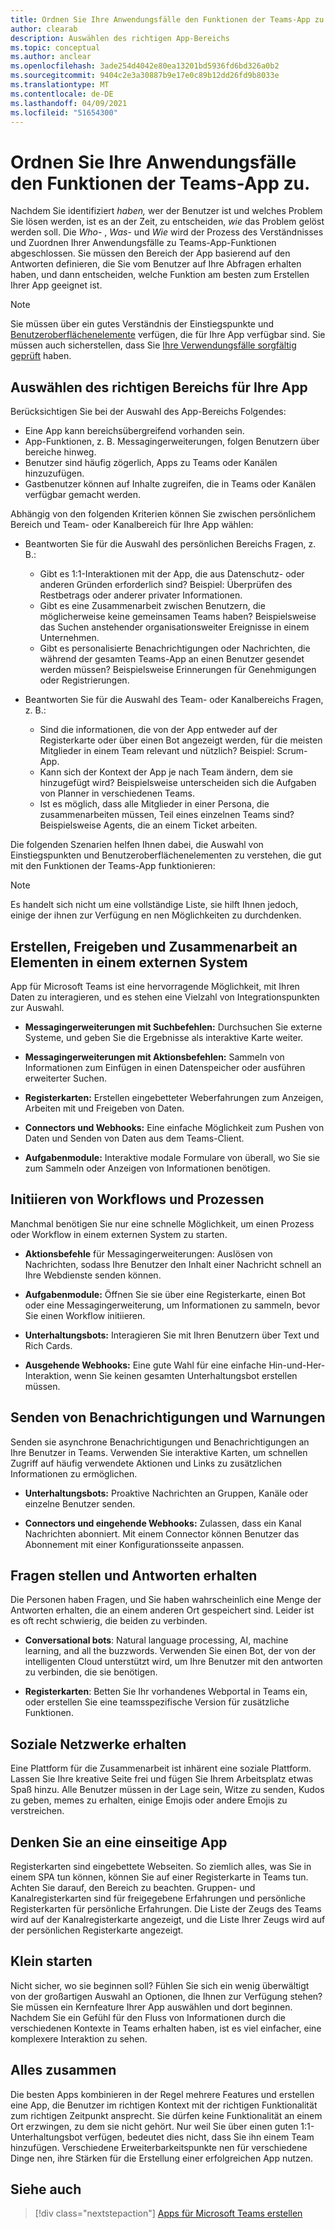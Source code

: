 ```yaml
---
title: Ordnen Sie Ihre Anwendungsfälle den Funktionen der Teams-App zu.
author: clearab
description: Auswählen des richtigen App-Bereichs
ms.topic: conceptual
ms.author: anclear
ms.openlocfilehash: 3ade254d4042e80ea13201bd5936fd6bd326a0b2
ms.sourcegitcommit: 9404c2e3a30887b9e17e0c89b12dd26fd9b8033e
ms.translationtype: MT
ms.contentlocale: de-DE
ms.lasthandoff: 04/09/2021
ms.locfileid: "51654300"
---
```

# <a name="map-your-use-cases-to-teams-app-capabilities"></a>Ordnen Sie Ihre Anwendungsfälle den Funktionen der Teams-App zu.

Nachdem Sie identifiziert *haben,*  wer der Benutzer ist und welches Problem Sie lösen werden, ist es an der Zeit, zu entscheiden, *wie* das Problem gelöst werden soll. Die *Who*- , *Was*- und *Wie* wird der Prozess des Verständnisses und Zuordnen Ihrer Anwendungsfälle zu Teams-App-Funktionen abgeschlossen. Sie müssen den Bereich der App basierend auf den Antworten definieren, die Sie vom Benutzer auf Ihre Abfragen erhalten haben, und dann entscheiden, welche Funktion am besten zum Erstellen Ihrer App geeignet ist.

> [!NOTE]
> Sie müssen über ein gutes Verständnis der Einstiegspunkte und [Benutzeroberflächenelemente](../../concepts/extensibility-points.md) verfügen, die für Ihre App verfügbar sind. Sie müssen auch sicherstellen, dass Sie [Ihre Verwendungsfälle sorgfältig geprüft](../../concepts/design/understand-use-cases.md) haben.

## <a name="choose-the-correct-scope-for-your-app"></a>Auswählen des richtigen Bereichs für Ihre App

Berücksichtigen Sie bei der Auswahl des App-Bereichs Folgendes:

* Eine App kann bereichsübergreifend vorhanden sein.
* App-Funktionen, z. B. Messagingerweiterungen, folgen Benutzern über bereiche hinweg.
* Benutzer sind häufig zögerlich, Apps zu Teams oder Kanälen hinzuzufügen.
* Gastbenutzer können auf Inhalte zugreifen, die in Teams oder Kanälen verfügbar gemacht werden.

Abhängig von den folgenden Kriterien können Sie zwischen persönlichem Bereich und Team- oder Kanalbereich für Ihre App wählen:

* Beantworten Sie für die Auswahl des persönlichen Bereichs Fragen, z. B.:
  * Gibt es 1:1-Interaktionen mit der App, die aus Datenschutz- oder anderen Gründen erforderlich sind? Beispiel: Überprüfen des Restbetrags oder anderer privater Informationen.
  * Gibt es eine Zusammenarbeit zwischen Benutzern, die möglicherweise keine gemeinsamen Teams haben? Beispielsweise das Suchen anstehender organisationsweiter Ereignisse in einem Unternehmen.
  * Gibt es personalisierte Benachrichtigungen oder Nachrichten, die während der gesamten Teams-App an einen Benutzer gesendet werden müssen? Beispielsweise Erinnerungen für Genehmigungen oder Registrierungen.

* Beantworten Sie für die Auswahl des Team- oder Kanalbereichs Fragen, z. B.: 
  * Sind die informationen, die von der App entweder auf der Registerkarte oder über einen Bot angezeigt werden, für die meisten Mitglieder in einem Team relevant und nützlich? Beispiel: Scrum-App.
  * Kann sich der Kontext der App je nach Team ändern, dem sie hinzugefügt wird? Beispielsweise unterscheiden sich die Aufgaben von Planner in verschiedenen Teams. 
  * Ist es möglich, dass alle Mitglieder in einer Persona, die zusammenarbeiten müssen, Teil eines einzelnen Teams sind? Beispielsweise Agents, die an einem Ticket arbeiten.

Die folgenden Szenarien helfen Ihnen dabei, die Auswahl von Einstiegspunkten und Benutzeroberflächenelementen zu verstehen, die gut mit den Funktionen der Teams-App funktionieren:

> [!NOTE]
> Es handelt sich nicht um eine vollständige Liste, sie hilft Ihnen jedoch, einige der ihnen zur Verfügung en nen Möglichkeiten zu durchdenken.

## <a name="create-share-and-collaborate-on-items-in-an-external-system"></a>Erstellen, Freigeben und Zusammenarbeit an Elementen in einem externen System

App für Microsoft Teams ist eine hervorragende Möglichkeit, mit Ihren Daten zu interagieren, und es stehen eine Vielzahl von Integrationspunkten zur Auswahl.

* **Messagingerweiterungen mit Suchbefehlen:** Durchsuchen Sie externe Systeme, und geben Sie die Ergebnisse als interaktive Karte weiter.

* **Messagingerweiterungen mit Aktionsbefehlen:** Sammeln von Informationen zum Einfügen in einen Datenspeicher oder ausführen erweiterter Suchen.

* **Registerkarten:** Erstellen eingebetteter Weberfahrungen zum Anzeigen, Arbeiten mit und Freigeben von Daten.

* **Connectors und Webhooks:** Eine einfache Möglichkeit zum Pushen von Daten und Senden von Daten aus dem Teams-Client.

* **Aufgabenmodule:** Interaktive modale Formulare von überall, wo Sie sie zum Sammeln oder Anzeigen von Informationen benötigen.

## <a name="initiate-workflows-and-processes"></a>Initiieren von Workflows und Prozessen

Manchmal benötigen Sie nur eine schnelle Möglichkeit, um einen Prozess oder Workflow in einem externen System zu starten.

* **Aktionsbefehle** für Messagingerweiterungen: Auslösen von Nachrichten, sodass Ihre Benutzer den Inhalt einer Nachricht schnell an Ihre Webdienste senden können.

* **Aufgabenmodule:** Öffnen Sie sie über eine Registerkarte, einen Bot oder eine Messagingerweiterung, um Informationen zu sammeln, bevor Sie einen Workflow initiieren.

* **Unterhaltungsbots:** Interagieren Sie mit Ihren Benutzern über Text und Rich Cards.

* **Ausgehende Webhooks:** Eine gute Wahl für eine einfache Hin-und-Her-Interaktion, wenn Sie keinen gesamten Unterhaltungsbot erstellen müssen.

## <a name="send-notifications-and-alerts"></a>Senden von Benachrichtigungen und Warnungen

Senden sie asynchrone Benachrichtigungen und Benachrichtigungen an Ihre Benutzer in Teams. Verwenden Sie interaktive Karten, um schnellen Zugriff auf häufig verwendete Aktionen und Links zu zusätzlichen Informationen zu ermöglichen.

* **Unterhaltungsbots:** Proaktive Nachrichten an Gruppen, Kanäle oder einzelne Benutzer senden.

* **Connectors und eingehende Webhooks:** Zulassen, dass ein Kanal Nachrichten abonniert. Mit einem Connector können Benutzer das Abonnement mit einer Konfigurationsseite anpassen.

## <a name="ask-questions-and-get-answers"></a>Fragen stellen und Antworten erhalten

Die Personen haben Fragen, und Sie haben wahrscheinlich eine Menge der Antworten erhalten, die an einem anderen Ort gespeichert sind. Leider ist es oft recht schwierig, die beiden zu verbinden.

* **Conversational bots**: Natural language processing, AI, machine learning, and all the buzzwords. Verwenden Sie einen Bot, der von der intelligenten Cloud unterstützt wird, um Ihre Benutzer mit den antworten zu verbinden, die sie benötigen.

* **Registerkarten**: Betten Sie Ihr vorhandenes Webportal in Teams ein, oder erstellen Sie eine teamsspezifische Version für zusätzliche Funktionen.

## <a name="get-social"></a>Soziale Netzwerke erhalten

Eine Plattform für die Zusammenarbeit ist inhärent eine soziale Plattform. Lassen Sie Ihre kreative Seite frei und fügen Sie Ihrem Arbeitsplatz etwas Spaß hinzu. Alle Benutzer müssen in der Lage sein, Witze zu senden, Kudos zu geben, memes zu erhalten, einige Emojis oder andere Emojis zu verstreichen.

## <a name="think-in-terms-of-a-single-page-app"></a>Denken Sie an eine einseitige App

Registerkarten sind eingebettete Webseiten. So ziemlich alles, was Sie in einem SPA tun können, können Sie auf einer Registerkarte in Teams tun. Achten Sie darauf, den Bereich zu beachten. Gruppen- und Kanalregisterkarten sind für freigegebene Erfahrungen und persönliche Registerkarten für persönliche Erfahrungen. Die Liste der Zeugs des Teams wird auf der Kanalregisterkarte angezeigt, und die Liste Ihrer Zeugs wird auf der persönlichen Registerkarte angezeigt.

## <a name="start-small"></a>Klein starten

Nicht sicher, wo sie beginnen soll? Fühlen Sie sich ein wenig überwältigt von der großartigen Auswahl an Optionen, die Ihnen zur Verfügung stehen? Sie müssen ein Kernfeature Ihrer App auswählen und dort beginnen. Nachdem Sie ein Gefühl für den Fluss von Informationen durch die verschiedenen Kontexte in Teams erhalten haben, ist es viel einfacher, eine komplexere Interaktion zu sehen.

## <a name="put-it-all-together"></a>Alles zusammen

Die besten Apps kombinieren in der Regel mehrere Features und erstellen eine App, die Benutzer im richtigen Kontext mit der richtigen Funktionalität zum richtigen Zeitpunkt ansprecht. Sie dürfen keine Funktionalität an einem Ort erzwingen, zu dem sie nicht gehört. Nur weil Sie über einen guten 1:1-Unterhaltungsbot verfügen, bedeutet dies nicht, dass Sie ihn einem Team hinzufügen. Verschiedene Erweiterbarkeitspunkte nen für verschiedene Dinge nen, ihre Stärken für die Erstellung einer erfolgreichen App nutzen.

## <a name="see-also"></a>Siehe auch

> [!div class="nextstepaction"]
> [Apps für Microsoft Teams erstellen](../../overview.md)
 

